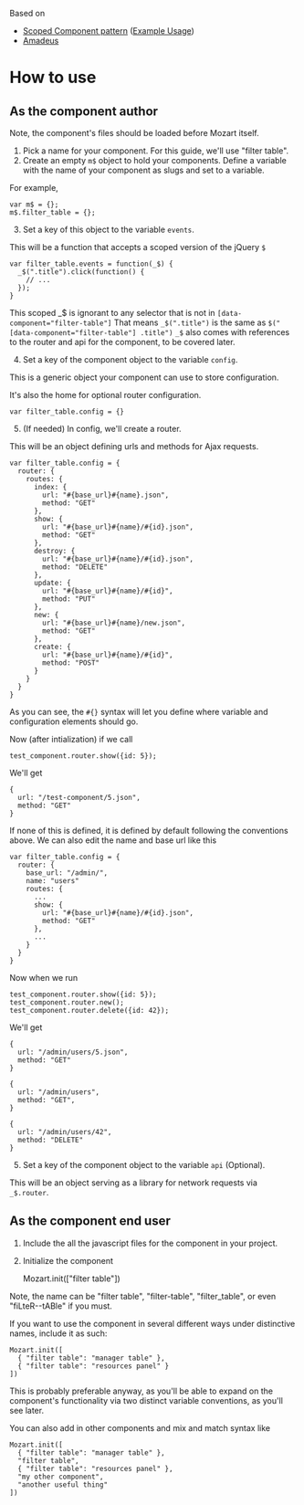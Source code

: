 Based on
 - [Scoped Component pattern](https://gist.github.com/adamjgrant/599530dab67db17c5b2d) ([Example Usage](http://codepen.io/ajkochanowicz/pen/pyeqpO))
 - [Amadeus](http://getkickstart.com/amadeus/)

# How to use

## As the component author

Note, the component's files should be loaded before Mozart itself.

1. Pick a name for your component. For this guide, we'll use "filter table".
2. Create an empty `m$` object to hold your components. Define a variable with the name of your component as slugs and set to a variable.

For example,

    var m$ = {};
    m$.filter_table = {};

3. Set a key of this object to the variable `events`.

This will be a function that accepts a scoped version of the jQuery `$`

    var filter_table.events = function(_$) {
      _$(".title").click(function() {
        // ...  
      });
    }

This scoped _$ is ignorant to any selector that is not in `[data-component="filter-table"]`
That means `_$(".title")` is the same as `$("[data-component="filter-table"] .title")`
`_$` also comes with references to the router and api for the component, to be covered later.

4. Set a key of the component object to the variable `config`.

This is a generic object your component can use to store configuration.

It's also the home for optional router configuration.

    var filter_table.config = {}

5. (If needed) In config, we'll create a router.

This will be an object defining urls and methods for Ajax requests.

    var filter_table.config = {
      router: {
        routes: {
          index: {
            url: "#{base_url}#{name}.json",
            method: "GET"
          },
          show: {
            url: "#{base_url}#{name}/#{id}.json",
            method: "GET"
          },
          destroy: {
            url: "#{base_url}#{name}/#{id}.json",
            method: "DELETE"
          },
          update: {
            url: "#{base_url}#{name}/#{id}",
            method: "PUT"
          },
          new: {
            url: "#{base_url}#{name}/new.json",
            method: "GET"
          },
          create: {
            url: "#{base_url}#{name}/#{id}",
            method: "POST"
          }
        }
      }
    }

As you can see, the `#{}` syntax will let you define where variable and configuration
 elements should go.

Now (after intialization) if we call

    test_component.router.show({id: 5});

We'll get

    {
      url: "/test-component/5.json",
      method: "GET"
    }

If none of this is defined, it is defined by default following the conventions above.
We can also edit the name and base url like this

    var filter_table.config = {
      router: {
        base_url: "/admin/",
        name: "users"
        routes: {
          ...
          show: {
            url: "#{base_url}#{name}/#{id}.json",
            method: "GET"
          },
          ...
        }
      }
    }

Now when we run

    test_component.router.show({id: 5});
    test_component.router.new();
    test_component.router.delete({id: 42});     

We'll get

    {
      url: "/admin/users/5.json",
      method: "GET"
    }

    {
      url: "/admin/users",
      method: "GET",
    }

    {
      url: "/admin/users/42",
      method: "DELETE"
    }

5. Set a key of the component object to the variable `api` (Optional).

This will be an object serving as a library for network requests via `_$.router`.

## As the component end user

1. Include the all the javascript files for the component in your project.
2. Initialize the component

    Mozart.init(["filter table"])

Note, the name can be "filter table", "filter-table", "filter_table", or even
"fiLteR--tABle" if you must.

If you want to use the component in several different ways under distinctive names,
include it as such:

    Mozart.init([
      { "filter table": "manager table" },
      { "filter table": "resources panel" }
    ])

This is probably preferable anyway, as you'll be able to expand on the component's
functionality via two distinct variable conventions, as you'll see later.

You can also add in other components and mix and match syntax like

    Mozart.init([
      { "filter table": "manager table" },
      "filter table",
      { "filter table": "resources panel" },
      "my other component",
      "another useful thing"
    ])
